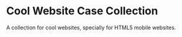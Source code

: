 Cool Website Case Collection
====

A collection for cool websites, specially for HTML5 mobile websites.
